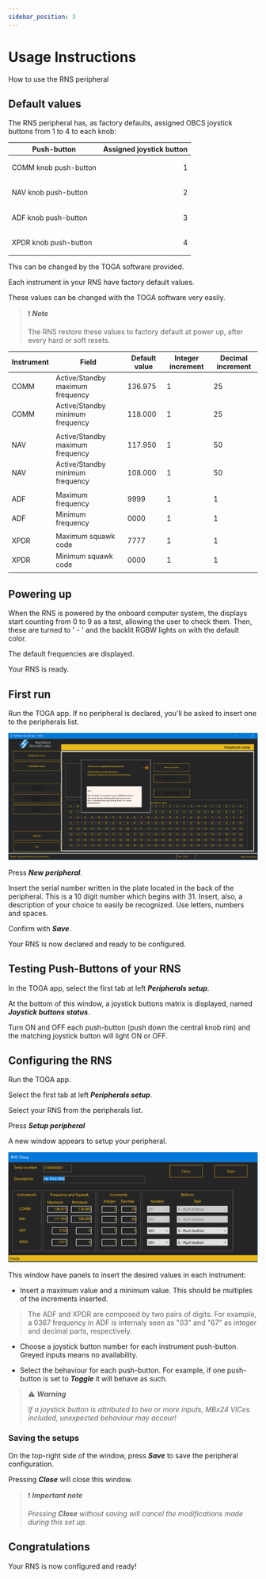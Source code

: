 ```yaml
---
sidebar_position: 3
---
```


# Usage Instructions

How to use the RNS peripheral

## Default values

The RNS peripheral has, as factory defaults, assigned OBCS joystick buttons
from 1 to 4 to each knob:

|Push-button|Assigned joystick button|
|---|---|
|COMM knob push-button|<p align="right">1</p>|
|NAV knob push-button|<p align="right">2</p>|
|ADF knob push-button|<p align="right">3</p>|
|XPDR knob push-button|<p align="right">4</p>|

This can be changed by the TOGA software provided.

Each instrument in your RNS have factory default values.

These values can be changed with the TOGA software very easily.

> ❗ ***Note***
> 
> The RNS restore these values to factory default at power up, after every hard or soft resets.


| Instrument | Field | Default value|Integer increment|Decimal increment|
|---|---|---|---|---|
|COMM|Active/Standby maximum frequency|136.975|1|25|
|COMM|Active/Standby minimum frequency|118.000|1|25|
||||
|NAV|Active/Standby maximum frequency|117.950|1|50|
|NAV|Active/Standby minimum frequency|108.000|1|50|
||||
|ADF|Maximum frequency|9999|1|1|
|ADF|Minimum frequency|0000|1|1|
||||
|XPDR|Maximum squawk code|7777|1|1|
|XPDR|Minimum squawk code|0000|1|1|
||||


## Powering up

When the RNS is powered by the onboard computer system, the displays start
counting from 0 to 9 as a test, allowing the user to check them. Then, these
are turned to ' - ' and the backlit RGBW lights on with the default color.

The default frequencies are displayed.

Your RNS is ready.

## First run

Run the TOGA app.
If no peripheral is declared, you'll be asked to insert one to the peripherals list.

![](./img/Add_Peripheral.png)

Press ***New peripheral***.

Insert the serial number written in the plate located in the back
of the peripheral. This is a 10 digit number which begins with 31.
Insert, also, a description of your choice to easily be recognized.
Use letters, numbers and spaces.

Confirm with ***Save***.

Your RNS is now declared and ready to be configured.

## Testing Push-Buttons of your RNS

In the TOGA app, select the first tab at left ***Peripherals setup***.

At the bottom of this window, a joystick buttons matrix is displayed, named
***Joystick buttons status***.

Turn ON and OFF each push-button (push down the central knob rim) and the matching joystick
button will light ON or OFF.

## Configuring the RNS

Run the TOGA app.

Select the first tab at left ***Peripherals setup***.

Select your RNS from the peripherals list.

Press ***Setup peripheral***

A new window appears to setup your peripheral.

![](./img/RNS_Setup.png)

This window have panels to insert the desired values in each instrument:

* Insert a maximum value and a minimum value. This should be multiples of the increments inserted.
> The ADF and XPDR are composed by two pairs of digits. For example, a 0367 frequency in ADF is
> internaly seen as "03" and "67" as integer and decimal parts, respectively.

* Choose a joystick button number for each instrument push-button. Greyed inputs means no availability.

* Select the behaviour for each push-button. For example, if one push-button is set to ***Toggle*** it will behave as such.

> :warning: ***Warning***
> 
>  _If a joystick button is attributed to two or more inputs, MBx24 VICes included,
unexpected behaviour may accour!_


### Saving the setups

On the top-right side of the window, press ***Save*** to save the peripheral configuration.

Pressing ***Close*** will close this window.


> :exclamation: ***Important note***
> 
> _Pressing ***Close*** without saving will cancel the modifications made during this set up._


## Congratulations

Your RNS is now configured and ready!
